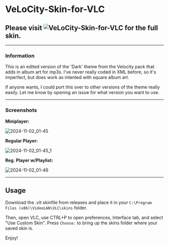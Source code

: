 # VeLoCity-Skin-for-VLC

## Please visit ![VeLoCity-Skin-for-VLC](https://github.com/dmtiir/VeLoCity-Skin-for-VLC) for the full skin.

<hr>

### Information

This is an edited version of the 'Dark' theme from the Velocity pack that adds in album art for mp3s.
I've never really coded in XML before, so it's imperfect, but does work as intented with square album art.

If anyone wants, I could port this over to other versions of the theme really easily. Let me know by opening an issue for what version you want to use.

<hr>

### Screenshots 

**Miniplayer:**

![2024-11-02_01-45](https://github.com/user-attachments/assets/8e351009-207e-47c4-930f-4e031a1c1144)

**Regular Player:**

![2024-11-02_01-45_1](https://github.com/user-attachments/assets/3b1f67dc-30ff-4597-bdf0-17e2ee5cd5cc)

**Reg. Player w/Playlist:**

![2024-11-02_01-46](https://github.com/user-attachments/assets/28e3f349-b391-475c-84a4-60e06c1c32cf)

<hr>

## Usage

Download the .vlt skinfile from releases and place it in your `C:\Program Files (x86)\VideoLAN\VLC\skins` folder.

Then, open VLC, use CTRL+P to open preferences, Interface tab, and select "Use Custom Skin". Press `Choose:` to bring up the skins folder where your saved skin is.

Enjoy!
